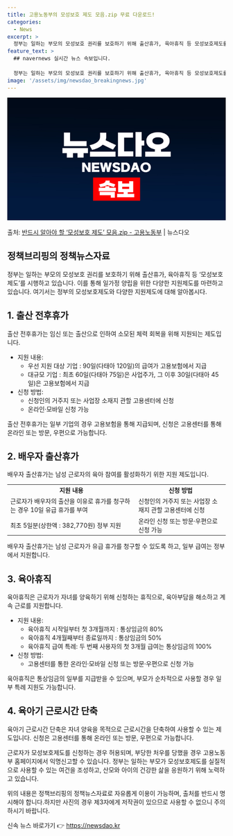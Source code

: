 ```yaml
---
title: 고용노동부의 모성보호 제도 모음.zip 무료 다운로드!
categories:
  - News
excerpt: >
  정부는 일하는 부모의 모성보호 권리를 보호하기 위해 출산휴가, 육아휴직 등 모성보호제도를 시행하고 있습니다.…
feature_text: >
  ## navernews 실시간 뉴스 속보입니다.

  정부는 일하는 부모의 모성보호 권리를 보호하기 위해 출산휴가, 육아휴직 등 모성보호제도를 시행하고 있습니다.…
image: '/assets/img/newsdao_breakingnews.jpg'
---
```


![뉴스다오 속보](/assets/img/newsdao_breakingnews.jpg)

<p>출처: <a href="https://newsdao.kr/2748" rel="dofollow">반드시 알아야 할 ‘모성보호 제도’ 모음.zip - 고용노동부</a> | 뉴스다오</p>

<h2 data-ke-size="size26">정책브리핑의 정책뉴스자료</h2>
정부는 일하는 부모의 모성보호 권리를 보호하기 위해 출산휴가, 육아휴직 등 ‘모성보호제도’를 시행하고 있습니다. 이를 통해 일가정 양립을 위한 다양한 지원제도를 마련하고 있습니다. 여기서는 정부의 모성보호제도와 다양한 지원제도에 대해 알아봅시다.

<h2 data-ke-size="size24">1. 출산 전후휴가</h2>
출산 전후휴가는 임신 또는 출산으로 인하여 소모된 체력 회복을 위해 지원되는 제도입니다.
<ul>
    <li>지원 내용:
        <ul>
            <li>우선 지원 대상 기업 : 90일(다태아 120일)의 급여가 고용보험에서 지급</li>
            <li>대규모 기업 : 최초 60일(다태아 75일)은 사업주가, 그 이후 30일(다태아 45일)은 고용보험에서 지급</li>
        </ul>
    </li>
    <li>신청 방법:
        <ul>
            <li>신청인의 거주지 또는 사업장 소재지 관할 고용센터에 신청</li>
            <li>온라인·모바일 신청 가능</li>
        </ul>
    </li>
</ul>
출산 전후휴가는 일부 기업의 경우 고용보험을 통해 지급되며, 신청은 고용센터를 통해 온라인 또는 방문, 우편으로 가능합니다.

<h2 data-ke-size="size24">2. 배우자 출산휴가</h2>
배우자 출산휴가는 남성 근로자의 육아 참여를 활성화하기 위한 지원 제도입니다.
<table>
    <tr>
        <td style="text-align: center; height: 17px;"><b>지원 내용</b></td>
        <td style="text-align: center; height: 17px;"><b>신청 방법</b></td>
    </tr>
    <tr>
        <td>근로자가 배우자의 출산을 이유로 휴가를 청구하는 경우 10일 유급 휴가를 부여</td>
        <td>신청인의 거주지 또는 사업장 소재지 관할 고용센터에 신청</td>
    </tr>
    <tr>
        <td>최초 5일분(상한액 : 382,770원) 정부 지원</td>
        <td>온라인 신청 또는 방문·우편으로 신청 가능</td>
    </tr>
</table>
배우자 출산휴가는 남성 근로자가 유급 휴가를 청구할 수 있도록 하고, 일부 급여는 정부에서 지원합니다.

<h2 data-ke-size="size24">3. 육아휴직</h2>
육아휴직은 근로자가 자녀를 양육하기 위해 신청하는 휴직으로, 육아부담을 해소하고 계속 근로를 지원합니다.
<ul>
    <li>지원 내용:
        <ul>
            <li>육아휴직 시작일부터 첫 3개월까지 : 통상임금의 80%</li>
            <li>육아휴직 4개월째부터 종료일까지 : 통상임금의 50%</li>
            <li>육아휴직 급여 특례: 두 번째 사용자의 첫 3개월 급여는 통상임금의 100%</li>
        </ul>
    </li>
    <li>신청 방법:
        <ul>
            <li>고용센터를 통한 온라인·모바일 신청 또는 방문·우편으로 신청 가능</li>
        </ul>
    </li>
</ul>
육아휴직은 통상임금의 일부를 지급받을 수 있으며, 부모가 순차적으로 사용할 경우 일부 특례 지원도 가능합니다.

<h2 data-ke-size="size24">4. 육아기 근로시간 단축</h2>
육아기 근로시간 단축은 자녀 양육을 목적으로 근로시간을 단축하여 사용할 수 있는 제도입니다. 신청은 고용센터를 통해 온라인 또는 방문, 우편으로 가능합니다.

근로자가 모성보호제도를 신청하는 경우 허용되며, 부당한 처우를 당했을 경우 고용노동부 홈페이지에서 익명신고할 수 있습니다. 정부는 일하는 부모가 모성보호제도를 실질적으로 사용할 수 있는 여건을 조성하고, 산모와 아이의 건강한 삶을 응원하기 위해 노력하고 있습니다.

위의 내용은 정책브리핑의 정책뉴스자료로 자유롭게 이용이 가능하며, 출처를 반드시 명시해야 합니다.하지만 사진의 경우 제3자에게 저작권이 있으므로 사용할 수 없으니 주의하시기 바랍니다. 

신속 뉴스 바로가기 👉 <a href="https://newsdao.kr" rel="dofollow">https://newsdao.kr</a>



